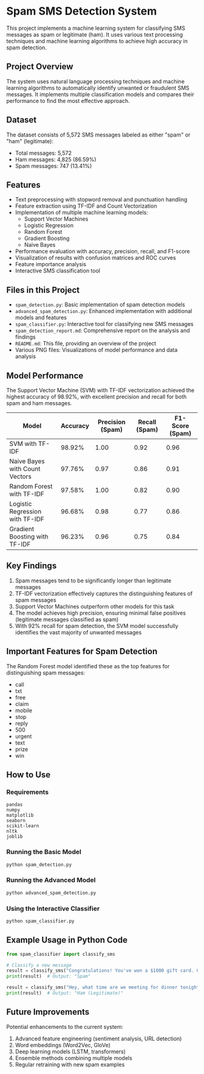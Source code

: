 # Spam SMS Detection System

This project implements a machine learning system for classifying SMS messages as spam or legitimate (ham). It uses various text processing techniques and machine learning algorithms to achieve high accuracy in spam detection.

## Project Overview

The system uses natural language processing techniques and machine learning algorithms to automatically identify unwanted or fraudulent SMS messages. It implements multiple classification models and compares their performance to find the most effective approach.

## Dataset

The dataset consists of 5,572 SMS messages labeled as either "spam" or "ham" (legitimate):
- Total messages: 5,572
- Ham messages: 4,825 (86.59%)
- Spam messages: 747 (13.41%)

## Features

- Text preprocessing with stopword removal and punctuation handling
- Feature extraction using TF-IDF and Count Vectorization
- Implementation of multiple machine learning models:
  - Support Vector Machines
  - Logistic Regression
  - Random Forest
  - Gradient Boosting
  - Naive Bayes
- Performance evaluation with accuracy, precision, recall, and F1-score
- Visualization of results with confusion matrices and ROC curves
- Feature importance analysis
- Interactive SMS classification tool

## Files in this Project

- `spam_detection.py`: Basic implementation of spam detection models
- `advanced_spam_detection.py`: Enhanced implementation with additional models and features
- `spam_classifier.py`: Interactive tool for classifying new SMS messages
- `spam_detection_report.md`: Comprehensive report on the analysis and findings
- `README.md`: This file, providing an overview of the project
- Various PNG files: Visualizations of model performance and data analysis

## Model Performance

The Support Vector Machine (SVM) with TF-IDF vectorization achieved the highest accuracy of 98.92%, with excellent precision and recall for both spam and ham messages.

| Model | Accuracy | Precision (Spam) | Recall (Spam) | F1-Score (Spam) |
|-------|----------|------------------|---------------|-----------------|
| SVM with TF-IDF | 98.92% | 1.00 | 0.92 | 0.96 |
| Naive Bayes with Count Vectors | 97.76% | 0.97 | 0.86 | 0.91 |
| Random Forest with TF-IDF | 97.58% | 1.00 | 0.82 | 0.90 |
| Logistic Regression with TF-IDF | 96.68% | 0.98 | 0.77 | 0.86 |
| Gradient Boosting with TF-IDF | 96.23% | 0.96 | 0.75 | 0.84 |

## Key Findings

1. Spam messages tend to be significantly longer than legitimate messages
2. TF-IDF vectorization effectively captures the distinguishing features of spam messages
3. Support Vector Machines outperform other models for this task
4. The model achieves high precision, ensuring minimal false positives (legitimate messages classified as spam)
5. With 92% recall for spam detection, the SVM model successfully identifies the vast majority of unwanted messages

## Important Features for Spam Detection

The Random Forest model identified these as the top features for distinguishing spam messages:
- call
- txt
- free
- claim
- mobile
- stop
- reply
- 500
- urgent
- text
- prize
- win

## How to Use

### Requirements

```
pandas
numpy
matplotlib
seaborn
scikit-learn
nltk
joblib
```

### Running the Basic Model

```bash
python spam_detection.py
```

### Running the Advanced Model

```bash
python advanced_spam_detection.py
```

### Using the Interactive Classifier

```bash
python spam_classifier.py
```

## Example Usage in Python Code

```python
from spam_classifier import classify_sms

# Classify a new message
result = classify_sms("Congratulations! You've won a $1000 gift card. Call now!")
print(result)  # Output: "Spam"

result = classify_sms("Hey, what time are we meeting for dinner tonight?")
print(result)  # Output: "Ham (Legitimate)"
```

## Future Improvements

Potential enhancements to the current system:

1. Advanced feature engineering (sentiment analysis, URL detection)
2. Word embeddings (Word2Vec, GloVe)
3. Deep learning models (LSTM, transformers)
4. Ensemble methods combining multiple models
5. Regular retraining with new spam examples